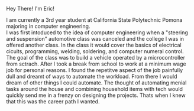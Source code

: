 Hey There! I'm Eric! 
  
  I am currently a 3rd year student at California State Polytechnic Pomona majoring in computer engineering.  
  I was first intoduced to the idea of computer engineering when a "steering and suspension" automotive class was canceled and the college I was in offered another class. 
  In the class it would cover the basics of electrical cicuits, programming, welding, soldering, and computer numeral control. The goal of the class was to build a 
  vehicle operated by a microcontroller from sctrach. After I took a break from school to work at a minimum wage job for personal reasons. I found the repetitve aspect of the job 
  painfully dull and dreamt of ways to automate the workload. From there I would dream of other things I could automate. The thought of automating menial tasks around the house and combining household items with 
  tech would quickly send me in a frenzy on designing the projects. Thats when I knew that this was the career path I wanted. 
  
